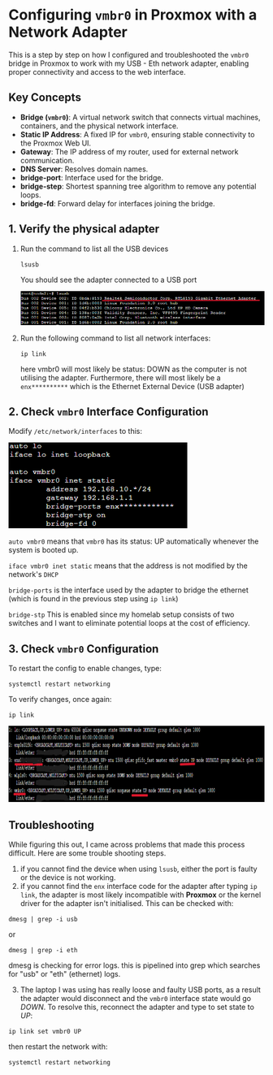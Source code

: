 # Configuring `vmbr0` in Proxmox with a Network Adapter

This is a step by step on how I configured and troubleshooted the `vmbr0` bridge in Proxmox to work with my USB - Eth network adapter, enabling proper connectivity and access to the web interface.

## Key Concepts
- **Bridge (`vmbr0`)**: A virtual network switch that connects virtual machines, containers, and the physical network interface.
- **Static IP Address**: A fixed IP for `vmbr0`, ensuring stable connectivity to the Proxmox Web UI.
- **Gateway**: The IP address of my router, used for external network communication.
- **DNS Server**: Resolves domain names.
- **bridge-port**: Interface used for the bridge.
- **bridge-step**: Shortest spanning tree algorithm to remove any potential loops.
- **bridge-fd**: Forward delay for interfaces joining the bridge.

## 1. Verify the physical adapter
1. Run the command to list all the USB devices
   ```shell
   lsusb
   ``` 
   You should see the adapter connected to a USB port

   ![computer subnet](../../Images/lsusb.PNG)

2. Run the following command to list all network interfaces:
   ```shell
   ip link
   ```
   here vmbr0 will most likely be status: DOWN as the computer is not utilising the adapter. Furthermore, there will most likely be a `enx**********` which is the Ethernet External Device (USB adapter) 

## 2. Check `vmbr0` Interface Configuration

Modify `/etc/network/interfaces` to this:

![interfaces](../../Images/interfaces_file.PNG)

`auto vmbr0` means that `vmbr0` has its status: UP automatically whenever the system is booted up.

`iface vmbr0 inet static` means that the address is not modified by the network's `DHCP` 

`bridge-ports` is the interface used by the adapter to bridge the ethernet (which is found in the previous step using `ip link`)

`bridge-stp` This is enabled since my homelab setup consists of two switches and I want to eliminate potential loops at the cost of efficiency.

## 3. Check `vmbr0` Configuration

To restart the config to enable changes, type:
```shell
systemctl restart networking
``` 
To verify changes, once again:
```shell
ip link
```

<img src="../../Images/ip_link.PNG" alt="ip link" height="150">


## Troubleshooting

While figuring this out, I came across problems that made this process difficult. Here are some trouble shooting steps.

1. if you cannot find the device when using `lsusb`, either the port is faulty or the device is not working.
2. if you cannot find the `enx` interface code for the adapter after typing `ip link`, the adapter is most likely incompatible with **Proxmox** or the kernel driver for the adapter isn't initialised. This can be checked with:
```shell
dmesg | grep -i usb
```
or
```shell
dmesg | grep -i eth
```
dmesg is checking for error logs. this is pipelined into grep which searches for "usb" or "eth" (ethernet) logs.

3. The laptop I was using has really loose and faulty USB ports, as a result the adapter would disconnect and the `vmbr0` interface state would go *DOWN*. To resolve this, reconnect the adapter and type to set state to *UP*:
```shell
ip link set vmbr0 UP
```
then restart the network with:
```shell
systemctl restart networking
```




